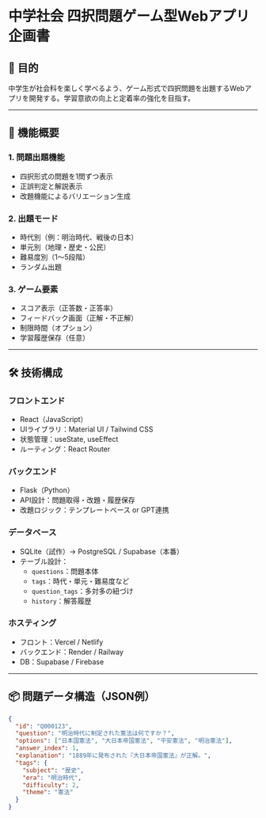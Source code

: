 # 中学社会 四択問題ゲーム型Webアプリ企画書

## 🎯 目的
中学生が社会科を楽しく学べるよう、ゲーム形式で四択問題を出題するWebアプリを開発する。学習意欲の向上と定着率の強化を目指す。

---

## 🧩 機能概要

### 1. 問題出題機能
- 四択形式の問題を1問ずつ表示
- 正誤判定と解説表示
- 改題機能によるバリエーション生成

### 2. 出題モード
- 時代別（例：明治時代、戦後の日本）
- 単元別（地理・歴史・公民）
- 難易度別（1〜5段階）
- ランダム出題

### 3. ゲーム要素
- スコア表示（正答数・正答率）
- フィードバック画面（正解・不正解）
- 制限時間（オプション）
- 学習履歴保存（任意）

---

## 🛠 技術構成

### フロントエンド
- React（JavaScript）
- UIライブラリ：Material UI / Tailwind CSS
- 状態管理：useState, useEffect
- ルーティング：React Router

### バックエンド
- Flask（Python）
- API設計：問題取得・改題・履歴保存
- 改題ロジック：テンプレートベース or GPT連携

### データベース
- SQLite（試作）→ PostgreSQL / Supabase（本番）
- テーブル設計：
  - `questions`：問題本体
  - `tags`：時代・単元・難易度など
  - `question_tags`：多対多の紐づけ
  - `history`：解答履歴

### ホスティング
- フロント：Vercel / Netlify
- バックエンド：Render / Railway
- DB：Supabase / Firebase

---

## 📦 問題データ構造（JSON例）

```json
{
  "id": "Q000123",
  "question": "明治時代に制定された憲法は何ですか？",
  "options": ["日本国憲法", "大日本帝国憲法", "平安憲法", "明治憲法"],
  "answer_index": 1,
  "explanation": "1889年に発布された『大日本帝国憲法』が正解。",
  "tags": {
    "subject": "歴史",
    "era": "明治時代",
    "difficulty": 2,
    "theme": "憲法"
  }
}

